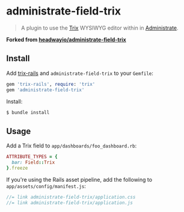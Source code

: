 # administrate-field-trix
> A plugin to use the [Trix](https://trix-editor.org) WYSIWYG editor within in [Administrate](https://github.com/thoughtbot/administrate).

**Forked from [headwayio/administrate-field-trix](https://github.com/headwayio/administrate-field-trix)**

## Install

Add [trix-rails](https://github.com/kylefox/trix/) and `administrate-field-trix`
to your `Gemfile`:

```ruby
gem 'trix-rails', require: 'trix'
gem 'administrate-field-trix'
```

Install:

```bash
$ bundle install
```

## Usage

Add a Trix field to `app/dashboards/foo_dashboard.rb`:

```ruby
ATTRIBUTE_TYPES = {
  bar: Field::Trix
}.freeze
```

If you're using the Rails asset pipeline, add the following to `app/assets/config/manifest.js`:

```js
//= link administrate-field-trix/application.css
//= link administrate-field-trix/application.js
```

